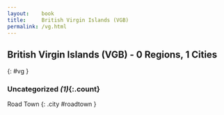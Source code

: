 ```yaml
---
layout:    book
title:     British Virgin Islands (VGB)
permalink: /vg.html
---
```


## British Virgin Islands (VGB) - 0 Regions, 1 Cities
{: #vg }





### Uncategorized _(1)_{:.count}


Road Town  {: .city #roadtown } <br>


 
